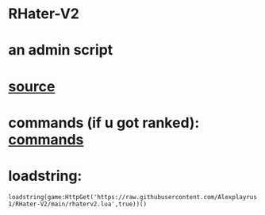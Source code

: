 # RHater-V2
# an admin script
# [source](rhaterv2.lua)
# commands (if u got ranked): [commands](commands.md)
# loadstring: 
```loadstring(game:HttpGet('https://raw.githubusercontent.com/Alexplayrus1/RHater-V2/main/rhaterv2.lua',true))()```
